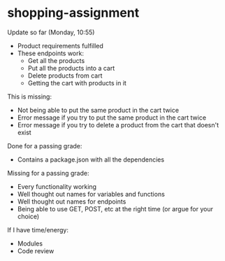 # shopping-assignment

Update so far (Monday, 10:55)
- Product requirements fulfilled
- These endpoints work:
	- Get all the products
	- Put all the products into a cart
	- Delete products from cart
	- Getting the cart with products in it

This is missing:
- Not being able to put the same product in the cart twice
- Error message if you try to put the same product in the cart twice
- Error message if you try to delete a product from the cart that doesn't exist

Done for a passing grade:
- Contains a package.json with all the dependencies

Missing for a passing grade:
- Every functionality working
- Well thought out names for variables and functions
- Well thought out names for endpoints
- Being able to use GET, POST, etc at the right time (or argue for your choice)

If I have time/energy:
- Modules
- Code review